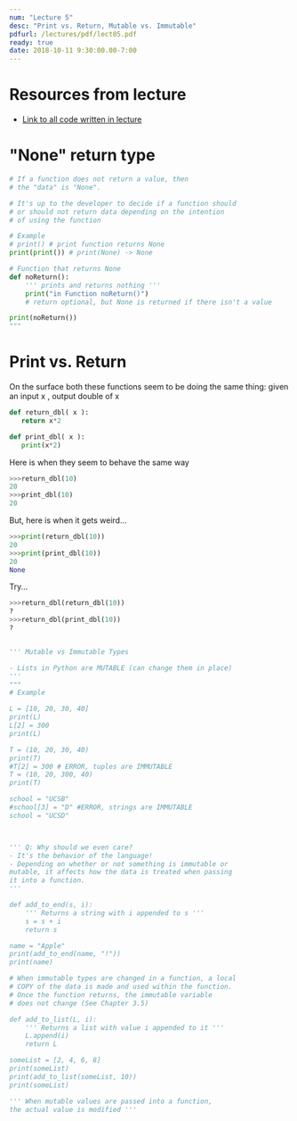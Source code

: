 ```yaml
---
num: "Lecture 5"
desc: "Print vs. Return, Mutable vs. Immutable"
pdfurl: /lectures/pdf/lect05.pdf
ready: true
date: 2018-10-11 9:30:00.00-7:00
---
```



# Resources from lecture

* [Link to all code written in lecture](https://github.com/ucsb-cs8-f18/cs8-f18-lecture-code)



# "None" return type 

```python
# If a function does not return a value, then
# the "data" is "None".

# It's up to the developer to decide if a function should
# or should not return data depending on the intention
# of using the function

# Example
# print() # print function returns None
print(print()) # print(None) -> None

# Function that returns None
def noReturn():
    ''' prints and returns nothing '''
    print("in Function noReturn()")
    # return optional, but None is returned if there isn't a value

print(noReturn())
"""
```

# Print vs. Return

On the surface both these functions seem to be doing the same thing: given an input x , output double of x

```python
def return_dbl( x ):
   return x*2

def print_dbl( x ):
   print(x*2)

```

Here is when they seem to behave the same way

```python
>>>return_dbl(10)
20
>>>print_dbl(10)
20
```

But, here is when it gets weird...

```python
>>>print(return_dbl(10))
20
>>>print(print_dbl(10))
20
None
```
Try...

```python
>>>return_dbl(return_dbl(10))
?
>>>return_dbl(print_dbl(10))
?
```



```python

''' Mutable vs Immutable Types

- Lists in Python are MUTABLE (can change them in place)
'''
"""
# Example

L = [10, 20, 30, 40]
print(L)
L[2] = 300
print(L)

T = (10, 20, 30, 40)
print(T)
#T[2] = 300 # ERROR, tuples are IMMUTABLE
T = (10, 20, 300, 40)
print(T)

school = "UCSB"
#school[3] = "D" #ERROR, strings are IMMUTABLE
school = "UCSD"



''' Q: Why should we even care?
- It's the behavior of the language!
- Depending on whether or not something is immutable or
mutable, it affects how the data is treated when passing
it into a function.
'''

def add_to_end(s, i):
    ''' Returns a string with i appended to s '''
    s = s + i
    return s

name = "Apple"
print(add_to_end(name, "!"))
print(name)

# When immutable types are changed in a function, a local
# COPY of the data is made and used within the function.
# Once the function returns, the immutable variable
# does not change (See Chapter 3.5)

def add_to_list(L, i):
    ''' Returns a list with value i appended to it '''
    L.append(i)
    return L

someList = [2, 4, 6, 8]
print(someList)
print(add_to_list(someList, 10))
print(someList)

''' When mutable values are passed into a function,
the actual value is modified '''



```

